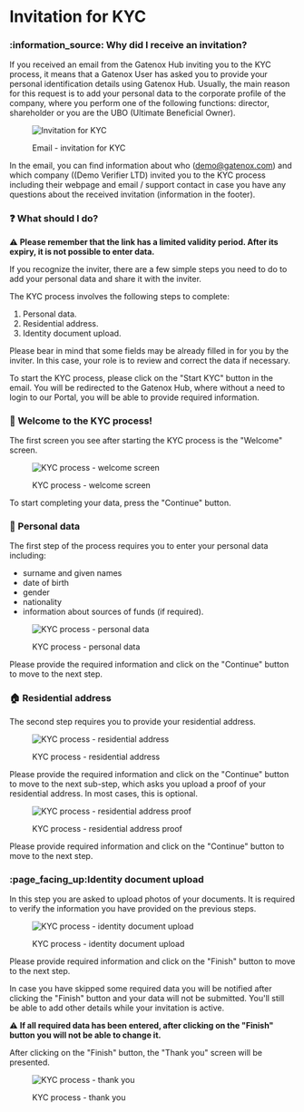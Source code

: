 # Invitation for KYC

### :information\_source: Why did I receive an invitation?

If you received an email from the Gatenox Hub inviting you to the KYC process, it means that a Gatenox User has asked you to provide your personal identification details using Gatenox Hub. Usually, the main reason for this request is to add your personal data to the corporate profile of the company, where you perform one of the following functions: director, shareholder or you are the UBO (Ultimate Beneficial Owner).

<figure><img src="../../.gitbook/assets/email_invitation_KYC.png" alt="Invitation for KYC"><figcaption><p>Email - invitation for KYC</p></figcaption></figure>

In the email, you can find information about who (demo@gatenox.com) and which company ((Demo Verifier LTD) invited you to the KYC process including their webpage and email / support contact in case you have any questions about the received invitation (information in the footer).

### :question: What should I do?

:warning: **Please remember that the link has a limited validity period. After its expiry, it is not possible to enter data.**

If you recognize the inviter, there are a few simple steps you need to do to add your personal data and share it with the inviter.

The KYC process involves the following steps to complete:

1. Personal data.
2. Residential address.
3. Identity document upload.

Please bear in mind that some fields may be already filled in for you by the inviter. In this case, your role is to review and correct the data if necessary.

To start the KYC process, please click on the "Start KYC" button in the email. You will be redirected to the Gatenox Hub, where without a need to login to our Portal, you will be able to provide required information.

### :tada: Welcome to the KYC process!

The first screen you see after starting the KYC process is the "Welcome" screen.&#x20;

<figure><img src="../../.gitbook/assets/KYC_0_NW.png" alt="KYC process - welcome screen"><figcaption><p>KYC process - welcome screen</p></figcaption></figure>

To start completing your data, press the "Continue" button.

### :adult: Personal data

The first step of the process requires you to enter your personal data including:

* surname and given names
* date of birth
* gender
* nationality
* information about sources of funds (if required).

<figure><img src="../../.gitbook/assets/KYC_1_NW.png" alt="KYC process - personal data"><figcaption><p>KYC process - personal data</p></figcaption></figure>

Please provide the required information and click on the "Continue" button to move to the next step.

### :house: Residential address

The second step requires you to provide your residential address.

<figure><img src="../../.gitbook/assets/KYC_2_NW.png" alt="KYC process - residential address"><figcaption><p>KYC process - residential address</p></figcaption></figure>

Please provide the required information and click on the "Continue" button to move to the next sub-step, which asks you upload a proof of your residential address. In most cases, this is optional.

<figure><img src="../../.gitbook/assets/KYC_3_NW.png" alt="KYC process - residential address proof"><figcaption><p>KYC process - residential address proof</p></figcaption></figure>

Please provide required information and click on the "Continue" button to move to the next step.

### :page\_facing\_up:Identity document upload

In this step you are asked to upload photos of your documents. It is required to verify the information you have provided on the previous steps.

<figure><img src="../../.gitbook/assets/KYC_4_NW.png" alt="KYC process - identity document upload"><figcaption><p>KYC process - identity document upload</p></figcaption></figure>

Please provide required information and click on the "Finish" button to move to the next step.

In case you have skipped some required data you will be notified after clicking the "Finish" button and your data will not be submitted. You'll still be able to add other details while your invitation is active.

:warning: **If all required data has been entered, after clicking on the "Finish" button you will not be able to change it.**

After clicking on the "Finish" button, the "Thank you" screen will be presented.

<figure><img src="../../.gitbook/assets/KYC_5_NW.png" alt="KYC process - thank you"><figcaption><p>KYC process - thank you</p></figcaption></figure>
